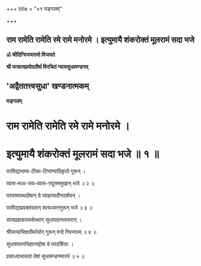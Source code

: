 +++
title = "०१ मङ्गलम्"

+++


## राम रामेति रामेति रमे रामे मनोरमे । इत्युमायै शंकरोक्तं मूलरामं सदा भजे

**ॐ श्रीदिग्विजयरामो विजयते**

**श्री मत्सत्यप्रमोदतीर्थ विरचितं न्यायसुधामण्डनम्**

## 'अद्वैततत्त्वसुधा' खण्डनात्मकम् 

**मङ्गलम्**

# राम रामेति रामेति रमे रामे मनोरमे । 

# इत्युमायै शंकरोक्तं मूलरामं सदा भजे ॥ १ ॥ 

परविद्याभाष्य-टीका-टिप्पण्यादिकृतो गुरून् ।

व्यास-मध्व-जय-व्यास-रघूत्तममुखान् भजे ॥ २ ॥

परभाष्यस्थदोषान् ये व्याहत्यादीनदर्शयन् ।

परविद्याप्रवक्तंस्तान् सत्यध्यानगुरून् भजे ॥ ३ ॥

सत्यप्रज्ञकराब्जोत्थान् सुधापाठनतत्परान् ।

श्रीसत्याभिज्ञतीर्थार्यान् गुरून् वन्दे निरन्तरम् ॥ ४ ॥

सुधाशयानभिज्ञानाद्दोषा ये परदर्शिताः ।

प्रसाध्याभासतां तेषां सुधामण्डनमारभे ॥ ५ ॥

